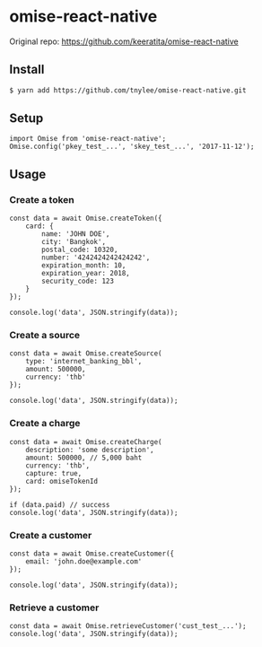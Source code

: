# omise-react-native

Original repo: https://github.com/keeratita/omise-react-native

## Install

```sh
$ yarn add https://github.com/tnylee/omise-react-native.git
```

## Setup

```
import Omise from 'omise-react-native';
Omise.config('pkey_test_...', 'skey_test_...', '2017-11-12');
```

## Usage
### Create a token
```
const data = await Omise.createToken({
    card: {
        name: 'JOHN DOE',
        city: 'Bangkok',
        postal_code: 10320,
        number: '4242424242424242',
        expiration_month: 10,
        expiration_year: 2018,
        security_code: 123
    }
});

console.log('data', JSON.stringify(data));
```

### Create a source
```
const data = await Omise.createSource(
    type: 'internet_banking_bbl',
    amount: 500000,
    currency: 'thb'
});

console.log('data', JSON.stringify(data));
```

### Create a charge
```
const data = await Omise.createCharge(
    description: 'some description',
    amount: 500000, // 5,000 baht
    currency: 'thb',
    capture: true,
    card: omiseTokenId
});

if (data.paid) // success
console.log('data', JSON.stringify(data));
```

### Create a customer
```
const data = await Omise.createCustomer({
    email: 'john.doe@example.com'
});

console.log('data', JSON.stringify(data));
```

### Retrieve a customer
```
const data = await Omise.retrieveCustomer('cust_test_...');
console.log('data', JSON.stringify(data));
```